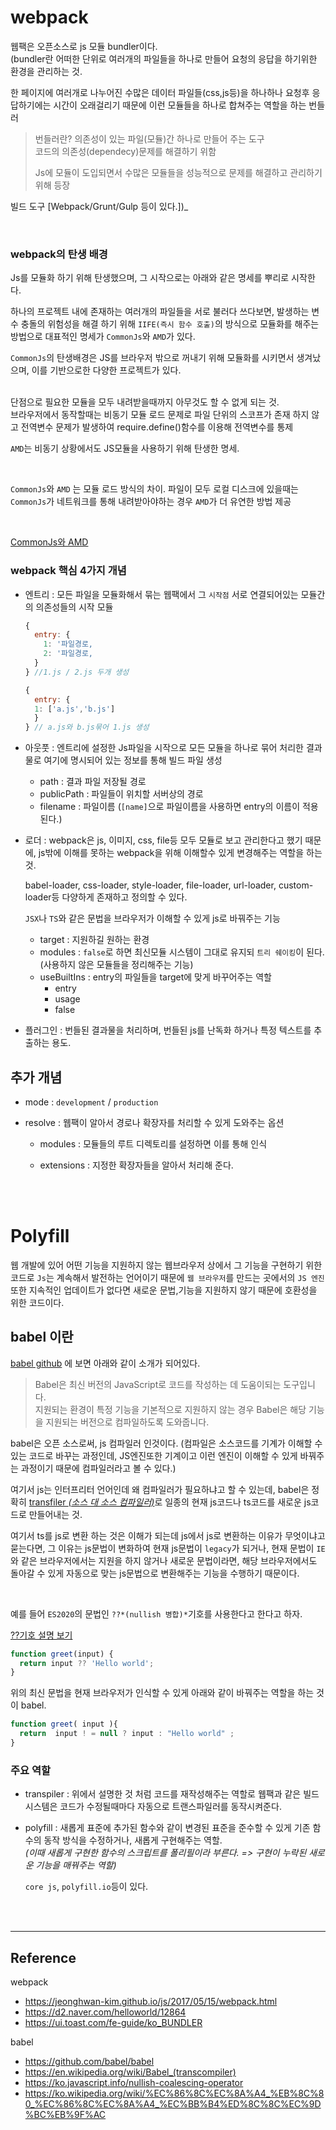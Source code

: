 # webpack

웹팩은 오픈소스로 js 모듈 bundler이다.
<br>(bundler란 어떠한 단위로 여러개의 파일들을 하나로 만들어 요청의 응답을 하기위한 환경을 관리하는 것.

한 페이지에 여러개로 나누어진 수많은 데이터 파일들(css,js등)을 하나하나 요청후 응답하기에는 시간이 오래걸리기 때문에 이런 모듈들을 하나로 합쳐주는 역할을 하는 번들러

> 번들러란? 의존성이 있는 파일(모듈)간 하나로 만들어 주는 도구
> <br>코드의 의존성(dependecy)문제를 해결하기 위함
>
> Js에 모듈이 도입되면서 수많은 모듈들을 성능적으로 문제를 해결하고 관리하기 위해 등장

빌드 도구 [Webpack/Grunt/Gulp 등이 있다.])\_

<br>

### webpack의 탄생 배경

Js를 모듈화 하기 위해 탄생했으며, 그 시작으로는 아래와 같은 명세를 뿌리로 시작한다.

하나의 프로젝트 내에 존재하는 여러개의 파일들을 서로 불러다 쓰다보면, 발생하는 변수 충돌의 위험성을 해결 하기 위해 `IIFE(즉시 함수 호출)`의 방식으로 모듈화를 해주는 방법으로 대표적인 명세가 `CommonJs`와 `AMD`가 있다.

`CommonJs`의 탄생배경은 JS를 브라우저 밖으로 꺼내기 위해 모듈화를 시키면서 생겨났으며, 이를 기반으로한 다양한 프로젝트가 있다.

<br>단점으로 필요한 모듈을 모두 내려받을때까지 아무것도 할 수 없게 되는 것.
<br>브라우저에서 동작할때는 비동기 모듈 로드 문제로 파일 단위의 스코프가 존재 하지 않고 전역변수 문제가 발생하여 require.define()함수를 이용해 전역변수를 통제

`AMD`는 비동기 상황에서도 JS모듈을 사용하기 위해 탄생한 명세.

<br>

`CommonJs`와 `AMD` 는 모듈 로드 방식의 차이. 파일이 모두 로컬 디스크에 있을때는 `CommonJs`가 네트워크를 통해 내려받아야하는 경우 `AMD`가 더 유연한 방법 제공

<br>

[CommonJs와 AMD](/javaScript/moduleProject.md)

### webpack 핵심 4가지 개념

- 엔트리 : 모든 파일을 모듈화해서 묶는 웹팩에서 그 `시작점`
  서로 연결되어있는 모듈간의 의존성들의 시작 모듈

  ```js
  {
    entry: {
      1: '파일경로,
      2: '파일경로,
    }
  } //1.js / 2.js 두개 생성

  {
    entry: {
    1: ['a.js','b.js']
    }
  } // a.js와 b.js묶어 1.js 생성
  ```

- 아웃풋 : 엔트리에 설정한 Js파일을 시작으로 모든 모듈을 하나로 묶어 처리한 결과물로 여기에 명시되어 있는 정보를 통해 빌드 파일 생성

  - path : 결과 파일 저장될 경로
  - publicPath : 파일들이 위치할 서버상의 경로
  - filename : 파일이름 (`[name]`으로 파일이름을 사용하면 entry의 이름이 적용된다.)

- 로더 : webpack은 js, 이미지, css, file등 모두 모듈로 보고 관리한다고 했기 때문에, js밖에 이해를 못하는 webpack을 위해 이해할수 있게 변경해주는 역할을 하는 것.

  babel-loader, css-loader, style-loader, file-loader, url-loader, custom-loader등 다양하게 존재하고 정의할 수 있다.

  `JSX`나 `TS`와 같은 문법을 브라우저가 이해할 수 있게 js로 바꿔주는 기능

  - target : 지원하길 원하는 환경
  - modules : `false`로 하면 최신모듈 시스템이 그대로 유지되 `트리 쉐이킹`이 된다.(사용하지 않은 모듈들을 정리해주는 기능)
  - useBuiltIns : entry의 파일들을 target에 맞게 바꾸어주는 역할
    - entry
    - usage
    - false

- 플러그인 : 번들된 결과물을 처리하며, 번들된 js를 난독화 하거나 특정 텍스트를 추출하는 용도.

## 추가 개념

- mode : `development` / `production`

- resolve : 웹팩이 알아서 경로나 확장자를 처리할 수 있게 도와주는 옵션

  - modules : 모듈들의 루트 디렉토리를 설정하면 이를 통해 인식

  - extensions : 지정한 확장자들을 알아서 처리해 준다.

<br><br>

# Polyfill

웹 개발에 있어 어떤 기능을 지원하지 않는 웹브라우저 상에서 그 기능을 구현하기 위한 코드로 `Js`는 계속해서 발전하는 언어이기 때문에 `웹 브라우저`를 만드는 곳에서의 `JS 엔진`또한 지속적인 업데이트가 없다면 새로운 문법,기능을 지원하지 않기 때문에 호환성을 위한 코드이다.

## babel 이란

[babel github](https://github.com/babel/babel) 에 보면 아래와 같이 소개가 되어있다.

> Babel은 최신 버전의 JavaScript로 코드를 작성하는 데 도움이되는 도구입니다.
> <br>지원되는 환경이 특정 기능을 기본적으로 지원하지 않는 경우 Babel은 해당 기능을 지원되는 버전으로 컴파일하도록 도와줍니다.

babel은 오픈 소스로써, js 컴파일러 인것이다. (컴파일은 소스코드를 기계가 이해할 수 있는 코드로 바꾸는 과정인데, JS엔진또한 기계이고 이런 엔진이 이해할 수 있게 바꿔주는 과정이기 때문에 컴파일러라고 볼 수 있다.)

여기서 js는 인터프리터 언어인데 왜 컴파일러가 필요하냐고 할 수 있는데, babel은 정확히 [transfiler _(소스 대 소스 컴파일러)_](https://ko.wikipedia.org/wiki/%EC%86%8C%EC%8A%A4_%EB%8C%80_%EC%86%8C%EC%8A%A4_%EC%BB%B4%ED%8C%8C%EC%9D%BC%EB%9F%AC)로 일종의 현재 js코드나 ts코드를 새로운 js코드로 만들어내는 것.

여기서 ts를 js로 변환 하는 것은 이해가 되는데 js에서 js로 변환하는 이유가 무엇이냐고 묻는다면, 그 이유는 js문법이 변화하여 현재 js문법이 `legacy`가 되거나, 현재 문법이 `IE`와 같은 브라우저에서는 지원을 하지 않거나 새로운 문법이라면, 해당 브라우저에서도 돌아갈 수 있게 자동으로 맞는 js문법으로 변환해주는 기능을 수행하기 때문이다.

<br>

예를 들어 `ES2020`의 문법인 `??*(nullish 병합)*`기호를 사용한다고 한다고 하자.

[??기호 설명 보기](https://ko.javascript.info/nullish-coalescing-operator)

```js
function greet(input) {
  return input ?? 'Hello world';
}
```

위의 최신 문법을 현재 브라우저가 인식할 수 있게 아래와 같이 바꿔주는 역할을 하는 것이 babel.

```js
function greet( input ){
  return  input ! = null ? input : "Hello world" ;
}
```

### 주요 역할

- transpiler : 위에서 설명한 것 처럼 코드를 재작성해주는 역할로 웹팩과 같은 빌드 시스템은 코드가 수정될때마다 자동으로 트랜스파일러를 동작시켜준다.

- polyfill : 새롭게 표준에 추가된 함수와 같이 변경된 표준을 준수할 수 있게 기존 함수의 동작 방식을 수정하거나, 새롭게 구현해주는 역할.
  <br>_(이때 새롭게 구현한 함수의 스크립트를 폴리필이라 부른다. => 구현이 누락된 새로운 기능을 매꿔주는 역할)_

  `core js`, `polyfill.io`등이 있다.

<br><br>

---

## Reference

webpack

- https://jeonghwan-kim.github.io/js/2017/05/15/webpack.html
- https://d2.naver.com/helloworld/12864
- https://ui.toast.com/fe-guide/ko_BUNDLER

babel

- https://github.com/babel/babel
- https://en.wikipedia.org/wiki/Babel_(transcompiler)
- https://ko.javascript.info/nullish-coalescing-operator
- https://ko.wikipedia.org/wiki/%EC%86%8C%EC%8A%A4_%EB%8C%80_%EC%86%8C%EC%8A%A4_%EC%BB%B4%ED%8C%8C%EC%9D%BC%EB%9F%AC
